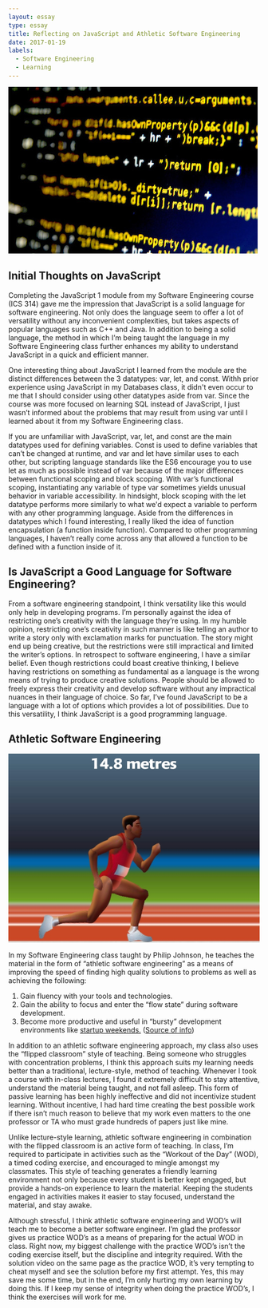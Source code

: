 ```yaml
---
layout: essay
type: essay
title: Reflecting on JavaScript and Athletic Software Engineering
date: 2017-01-19
labels:
  - Software Engineering
  - Learning
---
```


<img class="ui image" src="../images/javascriptcode.jpg">

## Initial Thoughts on JavaScript

Completing the JavaScript 1 module from my Software Engineering course (ICS 314) gave me the impression that JavaScript is a solid language for software engineering. Not only does the language seem to offer a lot of versatility without any inconvenient complexities, but takes aspects of popular languages such as C++ and Java. In addition to being a solid language, the method in which I’m being taught the language in my Software Engineering class further enhances my ability to understand JavaScript in a quick and efficient manner.

One interesting thing about JavaScript I learned from the module are the distinct differences between the 3 datatypes: var, let, and const. Withh prior experience using JavaScript in my Databases class, it didn't even occur to me that I should consider using other datatypes aside from var. Since the course was more focused on learning SQL instead of JavaScript, I just wasn’t informed about the problems that may result from using var until I learned about it from my Software Engineering class.

If you are unfamiliar with JavaScript, var, let, and const are the main datatypes used for defining variables. Const is used to define variables that can’t be changed at runtime, and var and let have similar uses to each other, but scripting language standards like the ES6 encourage you to use let as much as possible instead of var because of the major differences between functional scoping and block scoping. With var’s functional scoping, instantiating any variable of type var sometimes yields unusual behavior in variable accessibility. In hindsight, block scoping with the let datatype performs more similarly to what we'd expect a variable to perform with any other programming language. Aside from the differences in datatypes which I found interesting, I really liked the idea of function encapsulation (a function inside function). Compared to other programming languages, I haven’t really come across any that allowed a function to be defined with a function inside of it. 

## Is JavaScript a Good Language for Software Engineering?

From a software engineering standpoint, I think versatility like this would only help in developing programs. I’m personally against the idea of restricting one’s creativity with the language they’re using. In my humble opinion, restricting one’s creativity in such manner is like telling an author to write a story only with exclamation marks for punctuation. The story might end up being creative, but the restrictions were still impractical and limited the writer’s options. In retrospect to software engineering, I have a similar belief. Even though restrictions could boast creative thinking, I believe having restrictions on something as fundamental as a language is the wrong means of trying to produce creative solutions. People should be allowed to freely express their creativity and develop software without any impractical nuances in their language of choice. So far, I’ve found JavaScript to be a language with a lot of options which provides a lot of possibilities. Due to this versatility, I think JavaScript is a good programming language.

## Athletic Software Engineering

<img class="ui image" src="../images/QWOP.jpg">

In my Software Engineering class taught by Philip Johnson, he teaches the material in the form of “athletic software engineering” as a means of improving the speed of finding high quality solutions to problems as well as achieving the following:

1.	Gain fluency with your tools and technologies.
2.	Gain the ability to focus and enter the “flow state” during software development.
3.	Become more productive and useful in “bursty” development environments like [startup weekends.](http://startupweekend.org/)
([Source of info](http://courses.ics.hawaii.edu/ics314s17/morea/introduction/reading-athletic-software-engineering.html))

In addition to an athletic software engineering approach, my class also uses the “flipped classroom” style of teaching. Being someone who struggles with concentration problems, I think this approach suits my learning needs better than a traditional, lecture-style, method of teaching. Whenever I took a course with in-class lectures, I found it extremely difficult to stay attentive, understand the material being taught, and not fall asleep. This form of passive learning has been highly ineffective and did not incentivize student learning. Without incentive, I had hard time creating the best possible work if there isn’t much reason to believe that my work even matters to the one professor or TA who must grade hundreds of papers just like mine.

Unlike lecture-style learning, athletic software engineering in combination with the flipped classroom is an active form of teaching. In class, I’m required to participate in activities such as the “Workout of the Day” (WOD), a timed coding exercise, and encouraged to mingle amongst my classmates. This style of teaching generates a friendly learning environment not only because every student is better kept engaged, but provide a hands-on experience to learn the material. Keeping the students engaged in activities makes it easier to stay focused, understand the material, and stay awake.

Although stressful, I think athletic software engineering and WOD’s will teach me to become a better software engineer. I’m glad the professor gives us practice WOD’s as a means of preparing for the actual WOD in class. Right now, my biggest challenge with the practice WOD’s isn’t the coding exercise itself, but the discipline and integrity required. With the solution video on the same page as the practice WOD, it’s very tempting to cheat myself and see the solution before my first attempt. Yes, this may save me some time, but in the end, I’m only hurting my own learning by doing this. If I keep my sense of integrity when doing the practice WOD’s, I think the exercises will work for me. 
